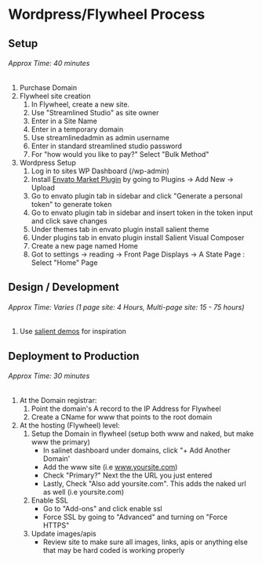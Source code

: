 # Wordpress/Flywheel Process

## Setup 
###### Approx Time: 40 minutes
1. Purchase Domain
2. Flywheel site creation
    1. In Flywheel, create a new site.
    2. Use "Streamlined Studio" as site owner
    3. Enter in a Site Name
    4. Enter in a temporary domain
    5. Use streamlinedadmin as admin username
    6. Enter in standard streamlined studio password
    7. For "how would you like to pay?" Select "Bulk Method"
3. Wordpress Setup
    1. Log in to sites WP Dashboard (/wp-admin)
    2. Install [Envato Market Plugin](http://envato.github.io/wp-envato-market/) by going to Plugins -> Add New -> Upload
    3. Go to envato plugin tab in sidebar and click "Generate a personal token" to generate token
    4. Go to envato plugin tab in sidebar and insert token in the token input and click save changes
    5. Under themes tab in envato plugin install salient theme
    6. Under plugins tab in envato plugin install Salient Visual Composer
    7. Create a new page named Home
    8. Got to settings -> reading -> Front Page Displays -> A State Page : Select "Home" Page
    
## Design / Development 
###### Approx Time: Varies (1 page site: 4 Hours, Multi-page site: 15 - 75 hours)
1. Use [salient demos](http://themenectar.com/demo/salient-promo/#demos) for inspiration 

## Deployment to Production
###### Approx Time: 30 minutes
1.  At the Domain registrar:
    1. Point the domain's A record to the IP Address for Flywheel
    2. Create a CName for www that points to the root domain
2. At the hosting (Flywheel) level:
    1. Setup the Domain in flywheel (setup both www and naked, but make www the primary)
        - In salinet dashboard under domains, click "+ Add Another Domain'
        - Add the www site (i.e www.yoursite.com)
        - Check "Primary?" Next the the URL you just entered 
        - Lastly, Check "Also add yoursite.com".  This adds the naked url as well (i.e yoursite.com) 
    2. Enable SSL 
        - Go to "Add-ons" and click enable ssl
        - Force SSL by going to "Advanced" and turning on "Force HTTPS"
    4. Update images/apis
        - Review site to make sure all images, links, apis or anything else that may be hard coded is working properly




